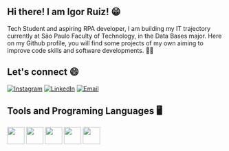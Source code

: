 ## Hi there! I am Igor Ruiz! 😁

Tech Student and aspiring RPA developer, I am building my IT trajectory currently at São Paulo Faculty of Technology, in the Data Bases major.
Here on my Github profile, you will find some projects of my own aiming to improve code skills and software developments. 👨‍💻

## Let's connect 😄

[![Instagram](https://img.shields.io/badge/-Instagram-E4405F?style=for-the-badge&logo=instagram&logoColor=white)](https://www.instagram.com/ruiz_ig77)
[![LinkedIn](https://img.shields.io/badge/-LinkedIn-0077B5?style=for-the-badge&logo=linkedin&logoColor=white)](https://www.linkedin.com/in/igor-ruiz-a56a1b30b)
[![Email](https://img.shields.io/badge/-Send_Mail-D14836?style=for-the-badge&logo=gmail&logoColor=white)](mailto:ruizigor08@gmail.com)

## Tools and Programing Languages 🖥️

<img src="https://cdn-icons-png.flaticon.com/512/5968/5968350.png" width="40"/>  <img src="https://cdn-icons-png.flaticon.com/512/6132/6132222.png" width="40"/>  <img src="https://cdn-icons-png.flaticon.com/512/919/919836.png" width="40"/> <img src="https://cdn-icons-png.flaticon.com/512/15466/15466163.png" width="40"/>  <img src="https://cdn-icons-png.flaticon.com/512/4926/4926624.png" width="40"/>



